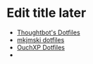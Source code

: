 # Edit title later

- [Thoughtbot's Dotfiles](https://github.com/thoughtbot/dotfiles)
- [mkjmski dotfiles](https://github.com/mkjmdski/.dotfiles/tree/master/zsh)
- [OuchXP Dotfiles](https://github.com/ouchxp/dot-zsh)
- 
